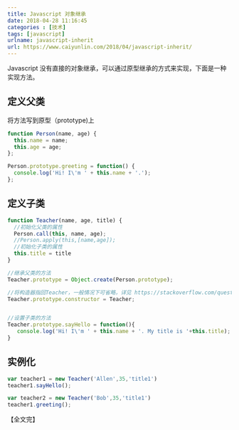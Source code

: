 ```yaml
---
title: Javascript 对象继承  
date: 2018-04-28 11:16:45  
categories : [技术]  
tags: [javascript]  
urlname: javascript-inherit  
url: https://www.caiyunlin.com/2018/04/javascript-inherit/
---
```



Javascript 没有直接的对象继承，可以通过原型继承的方式来实现，下面是一种实现方法。
## 定义父类
将方法写到原型（prototype)上
```javascript
function Person(name, age) {
  this.name = name;
  this.age = age;
};

Person.prototype.greeting = function() {
  console.log('Hi! I\'m ' + this.name + '.');
};
```

## 定义子类
```javascript
function Teacher(name, age, title) {
  //初始化父类的属性
  Person.call(this, name, age);
  //Person.apply(this,[name,age]);
  //初始化子类的属性
  this.title = title
}

//继承父类的方法
Teacher.prototype = Object.create(Person.prototype);

//将构造器指回Teacher，一般情况下可省略，详见 https://stackoverflow.com/questions/8453887/why-is-it-necessary-to-set-the-prototype-constructor
Teacher.prototype.constructor = Teacher;


//设置子类的方法
Teacher.prototype.sayHello = function(){
   console.log('Hi! I\'m ' + this.name + '. My title is '+this.title);
}
```

## 实例化
```javascript
var teacher1 = new Teacher('Allen',35,'title1')
teacher1.sayHello();

var teacher2 = new Teacher('Bob',35,'title1')
teacher1.greeting();
```

【全文完】